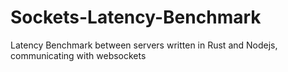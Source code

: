 # Sockets-Latency-Benchmark
Latency Benchmark between servers written in Rust and Nodejs, communicating with websockets
